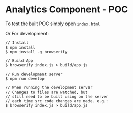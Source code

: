 # Analytics Component - POC

To test the built POC simply open `index.html`

Or For development:
```
// Install
$ npm install
$ npm install -g browserify

// Build App
$ browserify index.js > build/app.js

// Run development server
$ npm run develop

// When running the development server
// Changes to files are watched, but
// still need to be built using on the server
// each time src code changes are made. e.g.:
$ browserify index.js > build/app.js
```
